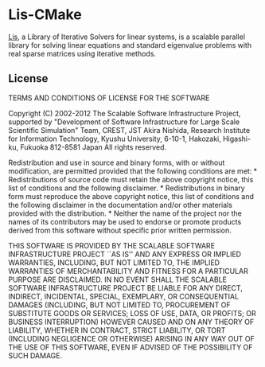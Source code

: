 Lis-CMake
============

[Lis][lis], a Library of Iterative Solvers for linear systems, is a scalable parallel library for solving linear equations and standard eigenvalue problems with real sparse matrices using iterative methods. 

## License ##

TERMS AND CONDITIONS OF LICENSE FOR THE SOFTWARE

Copyright (C) 2002-2012 The Scalable Software Infrastructure Project,
supported by "Development of Software Infrastructure for Large Scale
Scientific Simulation" Team, CREST, JST
Akira Nishida, Research Institute for Information Technology, 
Kyushu University, 6-10-1, Hakozaki, Higashi-ku, Fukuoka 812-8581 Japan
All rights reserved.

Redistribution and use in source and binary forms, with or without
modification, are permitted provided that the following conditions are met:
    * Redistributions of source code must retain the above copyright
      notice, this list of conditions and the following disclaimer.
    * Redistributions in binary form must reproduce the above copyright
      notice, this list of conditions and the following disclaimer in the
      documentation and/or other materials provided with the distribution.
    * Neither the name of the project nor the names of its contributors 
      may be used to endorse or promote products derived from this software 
      without specific prior written permission.

THIS SOFTWARE IS PROVIDED BY THE SCALABLE SOFTWARE INFRASTRUCTURE PROJECT
``AS IS'' AND ANY EXPRESS OR IMPLIED WARRANTIES, INCLUDING, BUT NOT LIMITED
TO, THE IMPLIED WARRANTIES OF MERCHANTABILITY AND FITNESS FOR A PARTICULAR
PURPOSE ARE DISCLAIMED. IN NO EVENT SHALL THE SCALABLE SOFTWARE INFRASTRUCTURE
PROJECT BE LIABLE FOR ANY DIRECT, INDIRECT, INCIDENTAL, SPECIAL, EXEMPLARY,
OR CONSEQUENTIAL DAMAGES (INCLUDING, BUT NOT LIMITED TO, PROCUREMENT OF
SUBSTITUTE GOODS OR SERVICES; LOSS OF USE, DATA, OR PROFITS; OR BUSINESS
INTERRUPTION) HOWEVER CAUSED AND ON ANY THEORY OF LIABILITY, WHETHER IN
CONTRACT, STRICT LIABILITY, OR TORT (INCLUDING NEGLIGENCE OR OTHERWISE)
ARISING IN ANY WAY OUT OF THE USE OF THIS SOFTWARE, EVEN IF ADVISED OF THE
POSSIBILITY OF SUCH DAMAGE.

[lis]: http://www.ssisc.org/lis/

